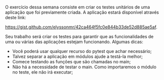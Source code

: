 O exercício dessa semana consiste em criar os testes unitários de uma aplicação que foi previamente criada. A aplicação estará disponível através deste link: 

https://gist.github.com/elyssonmr/42ca464f5fc0e844b33de52d885ae5af.

Seu trabalho será criar os testes para garantir que as funcionalidades de uma ou várias das aplicações estejam funcionando. Algumas dicas:


- Você poderá usar qualquer recurso do pytest que achar necessário;
- Talvez separar a aplicação em módulos ajude a testá-la melhor;
- Comece testando as funções que são chamadas no main;
- Não há a necessidade de testar o main. Como importaremos o módulo no teste, ele não irá executar;
